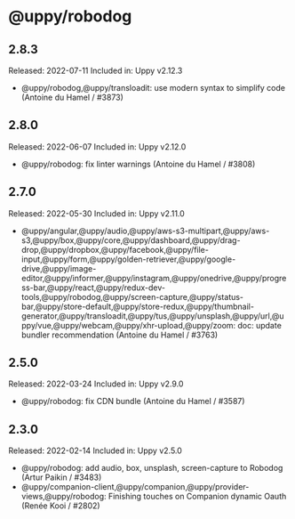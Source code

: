 # @uppy/robodog

## 2.8.3

Released: 2022-07-11
Included in: Uppy v2.12.3

- @uppy/robodog,@uppy/transloadit: use modern syntax to simplify code (Antoine du Hamel / #3873)

## 2.8.0

Released: 2022-06-07
Included in: Uppy v2.12.0

- @uppy/robodog: fix linter warnings (Antoine du Hamel / #3808)

## 2.7.0

Released: 2022-05-30
Included in: Uppy v2.11.0

- @uppy/angular,@uppy/audio,@uppy/aws-s3-multipart,@uppy/aws-s3,@uppy/box,@uppy/core,@uppy/dashboard,@uppy/drag-drop,@uppy/dropbox,@uppy/facebook,@uppy/file-input,@uppy/form,@uppy/golden-retriever,@uppy/google-drive,@uppy/image-editor,@uppy/informer,@uppy/instagram,@uppy/onedrive,@uppy/progress-bar,@uppy/react,@uppy/redux-dev-tools,@uppy/robodog,@uppy/screen-capture,@uppy/status-bar,@uppy/store-default,@uppy/store-redux,@uppy/thumbnail-generator,@uppy/transloadit,@uppy/tus,@uppy/unsplash,@uppy/url,@uppy/vue,@uppy/webcam,@uppy/xhr-upload,@uppy/zoom: doc: update bundler recommendation (Antoine du Hamel / #3763)

## 2.5.0

Released: 2022-03-24
Included in: Uppy v2.9.0

- @uppy/robodog: fix CDN bundle (Antoine du Hamel / #3587)

## 2.3.0

Released: 2022-02-14
Included in: Uppy v2.5.0

- @uppy/robodog: add audio, box, unsplash, screen-capture to Robodog (Artur Paikin / #3483)
- @uppy/companion-client,@uppy/companion,@uppy/provider-views,@uppy/robodog: Finishing touches on Companion dynamic Oauth (Renée Kooi / #2802)
